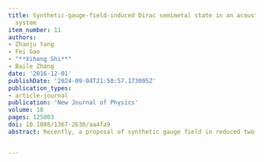 ```yaml
---
title: Synthetic-gauge-field-induced Dirac semimetal state in an acoustic resonator
  system
item_number: 11
authors:
- Zhaoju Yang
- Fei Gao
- "**Xihang Shi**"
- Baile Zhang
date: '2016-12-01'
publishDate: '2024-09-04T21:50:57.173095Z'
publication_types:
- article-journal
publication: 'New Journal of Physics'
volume: 18
pages: 125003
doi: 10.1088/1367-2630/aa4fa9
abstract: Recently, a proposal of synthetic gauge field in reduced two-dimensional (2D) system from three-dimensional (3D) acoustic structure shows an analogue of the gapped Haldane model with fixed k<sub>z</sub>, and achieves the gapless Weyl semimetal phase in 3D momentum space. Here, extending this approach of synthetic gauge flux, we propose a reduced square lattice of acoustic resonators, which exhibits Dirac nodes with broken effective time-reversal symmetry. Protected by an additional hidden symmetry, these Dirac nodes with quantized values of topological charge are characterized by nonzero winding number and the finite structure exhibits flat edge modes that cannot be destroyed by perturbations.


---
```

